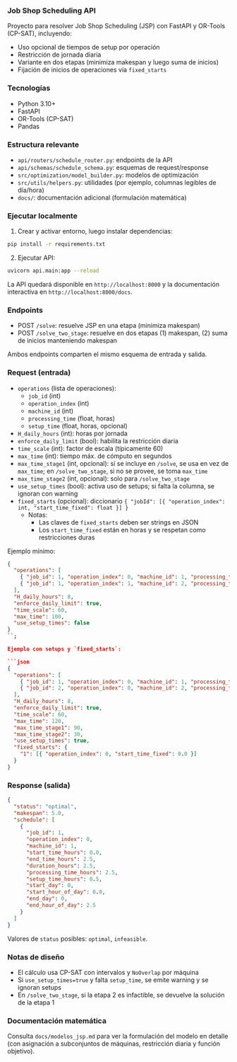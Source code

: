 ### Job Shop Scheduling API

Proyecto para resolver Job Shop Scheduling (JSP) con FastAPI y OR-Tools (CP-SAT), incluyendo:

- Uso opcional de tiempos de setup por operación
- Restricción de jornada diaria
- Variante en dos etapas (minimiza makespan y luego suma de inicios)
- Fijación de inicios de operaciones vía `fixed_starts`

### Tecnologías

- Python 3.10+
- FastAPI
- OR-Tools (CP-SAT)
- Pandas

### Estructura relevante

- `api/routers/schedule_router.py`: endpoints de la API
- `api/schemas/schedule_schema.py`: esquemas de request/response
- `src/optimization/model_builder.py`: modelos de optimización
- `src/utils/helpers.py`: utilidades (por ejemplo, columnas legibles de día/hora)
- `docs/`: documentación adicional (formulación matemática)

### Ejecutar localmente

1. Crear y activar entorno, luego instalar dependencias:

```bash
pip install -r requirements.txt
```

2. Ejecutar API:

```bash
uvicorn api.main:app --reload
```

La API quedará disponible en `http://localhost:8000` y la documentación interactiva en `http://localhost:8000/docs`.

### Endpoints

- POST `/solve`: resuelve JSP en una etapa (minimiza makespan)
- POST `/solve_two_stage`: resuelve en dos etapas (1) makespan, (2) suma de inicios manteniendo makespan

Ambos endpoints comparten el mismo esquema de entrada y salida.

### Request (entrada)

- `operations` (lista de operaciones):
  - `job_id` (int)
  - `operation_index` (int)
  - `machine_id` (int)
  - `processing_time` (float, horas)
  - `setup_time` (float, horas, opcional)
- `H_daily_hours` (int): horas por jornada
- `enforce_daily_limit` (bool): habilita la restricción diaria
- `time_scale` (int): factor de escala (típicamente 60)
- `max_time` (int): tiempo máx. de cómputo en segundos
- `max_time_stage1` (int, opcional): si se incluye en `/solve`, se usa en vez de `max_time`; en `/solve_two_stage`, si no se provee, se toma `max_time`
- `max_time_stage2` (int, opcional): solo para `/solve_two_stage`
- `use_setup_times` (bool): activa uso de setups; si falta la columna, se ignoran con warning
- `fixed_starts` (opcional): diccionario `{ "jobId": [{ "operation_index": int, "start_time_fixed": float }] }`
  - Notas:
    - Las claves de `fixed_starts` deben ser strings en JSON
    - Los `start_time_fixed` están en horas y se respetan como restricciones duras

Ejemplo mínimo:

````json
{
  "operations": [
    { "job_id": 1, "operation_index": 0, "machine_id": 1, "processing_time": 2.5 },
    { "job_id": 1, "operation_index": 1, "machine_id": 2, "processing_time": 1.5 }
  ],
  "H_daily_hours": 8,
  "enforce_daily_limit": true,
  "time_scale": 60,
  "max_time": 100,
  "use_setup_times": false
}
``;

Ejemplo con setups y `fixed_starts`:

```json
{
  "operations": [
    { "job_id": 1, "operation_index": 0, "machine_id": 1, "processing_time": 2.5, "setup_time": 0.5 },
    { "job_id": 2, "operation_index": 0, "machine_id": 2, "processing_time": 3.0, "setup_time": 0.75 }
  ],
  "H_daily_hours": 8,
  "enforce_daily_limit": true,
  "time_scale": 60,
  "max_time": 120,
  "max_time_stage1": 90,
  "max_time_stage2": 30,
  "use_setup_times": true,
  "fixed_starts": {
    "1": [{ "operation_index": 0, "start_time_fixed": 0.0 }]
  }
}
````

### Response (salida)

```json
{
  "status": "optimal",
  "makespan": 5.0,
  "schedule": [
    {
      "job_id": 1,
      "operation_index": 0,
      "machine_id": 1,
      "start_time_hours": 0.0,
      "end_time_hours": 2.5,
      "duration_hours": 2.5,
      "processing_time_hours": 2.5,
      "setup_time_hours": 0.5,
      "start_day": 0,
      "start_hour_of_day": 0.0,
      "end_day": 0,
      "end_hour_of_day": 2.5
    }
  ]
}
```

Valores de `status` posibles: `optimal`, `infeasible`.

### Notas de diseño

- El cálculo usa CP-SAT con intervalos y `NoOverlap` por máquina
- Si `use_setup_times=true` y falta `setup_time`, se emite warning y se ignoran setups
- En `/solve_two_stage`, si la etapa 2 es infactible, se devuelve la solución de la etapa 1

### Documentación matemática

Consulta `docs/modelos_jsp.md` para ver la formulación del modelo en detalle (con asignación a subconjuntos de máquinas, restricción diaria y función objetivo).
